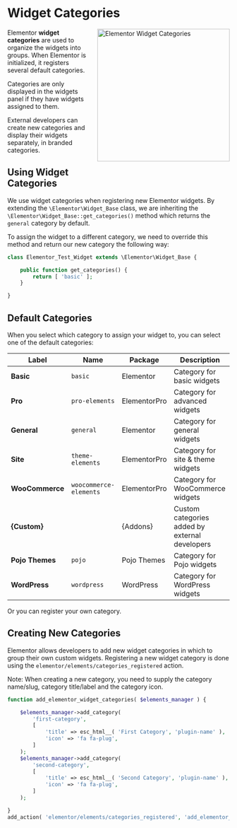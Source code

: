 # Widget Categories

<img src="/assets/img/elementor-categories.png" alt="Elementor Widget Categories" style="float: right; width: 300px; margin-left: 20px; margin-bottom: 20px;">

Elementor **widget categories** are used to organize the widgets into groups. When Elementor is initialized, it registers several default categories.

Categories are only displayed in the widgets panel if they have widgets assigned to them.

External developers can create new categories and display their widgets separately, in branded categories.

## Using Widget Categories

We use widget categories when registering new Elementor widgets. By extending the `\Elementor\Widget_Base` class, we are inheriting the `\Elementor\Widget_Base::get_categories()` method which returns the `general` category by default.

To assign the widget to a different category, we need to override this method and return our new category the following way:

```php {3-5}
class Elementor_Test_Widget extends \Elementor\Widget_Base {

	public function get_categories() {
		return [ 'basic' ];
	}

}
```

## Default Categories

When you select which category to assign your widget to, you can select one of the default categories:

| Label           | Name                   | Package      | Description                                     |
|-----------------| ---------------------- | ------------ | ----------------------------------------------- |
| **Basic**       | `basic`                | Elementor    | Category for basic widgets                      |
| **Pro**         | `pro-elements`         | ElementorPro | Category for advanced widgets                   |
| **General**     | `general`              | Elementor    | Category for general widgets                    |
| **Site**        | `theme-elements`       | ElementorPro | Category for site & theme widgets               |
| **WooCommerce** | `woocommerce-elements` | ElementorPro | Category for WooCommerce widgets                |
| **{Custom}**    |                        | {Addons}     | Custom categories added by external developers  |
| **Pojo Themes** | `pojo`                 | Pojo Themes  | Category for Pojo widgets                       |
| **WordPress**   | `wordpress`            | WordPress    | Category for WordPress widgets                  |

Or you can register your own category.

## Creating New Categories

Elementor allows developers to add new widget categories in which to group their own custom widgets. Registering a new widget category is done using the `elementor/elements/categories_registered` action.

Note: When creating a new category, you need to supply the category name/slug, category title/label and the category icon.

```php
function add_elementor_widget_categories( $elements_manager ) {

	$elements_manager->add_category(
		'first-category',
		[
			'title' => esc_html__( 'First Category', 'plugin-name' ),
			'icon' => 'fa fa-plug',
		]
	);
	$elements_manager->add_category(
		'second-category',
		[
			'title' => esc_html__( 'Second Category', 'plugin-name' ),
			'icon' => 'fa fa-plug',
		]
	);

}
add_action( 'elementor/elements/categories_registered', 'add_elementor_widget_categories' );
```
